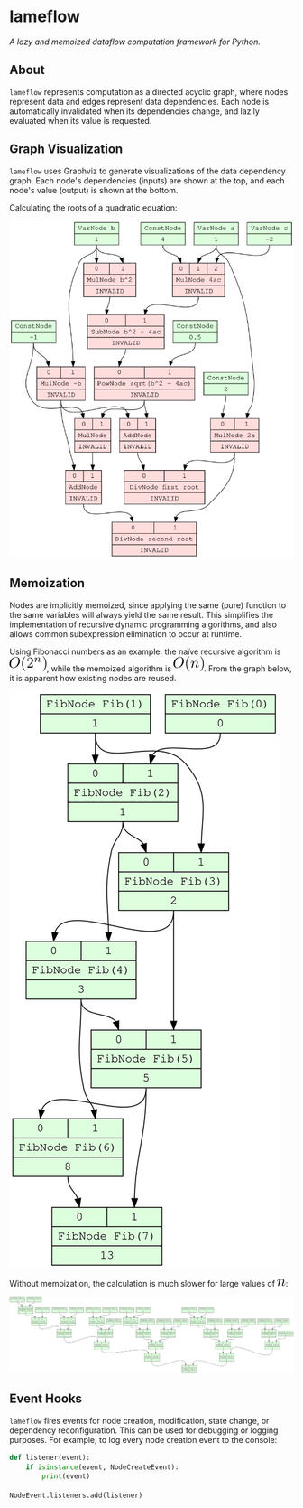 # lameflow

_A lazy and memoized dataflow computation framework for Python._

## About

`lameflow` represents computation as a directed acyclic graph, where nodes represent data and edges represent data dependencies. Each node is automatically invalidated when its dependencies change, and lazily evaluated when its value is requested.

## Graph Visualization

`lameflow` uses Graphviz to generate visualizations of the data dependency graph. Each node's dependencies (inputs) are shown at the top, and each node's value (output) is shown at the bottom.

Calculating the roots of a quadratic equation:

![Quadratic equation root calculation](demo/quadratic-equation.png)

## Memoization

Nodes are implicitly memoized, since applying the same (pure) function to the same variables will always yield the same result. This simplifies the implementation of recursive dynamic programming algorithms, and also allows common subexpression elimination to occur at runtime.

Using Fibonacci numbers as an example: the naïve recursive algorithm is ![O(2^n)](latex/big-o-2-n.svg), while the memoized algorithm is ![O(n)](latex/big-o-n.svg). From the graph below, it is apparent how existing nodes are reused.

![Fibonacci memoized](demo/fibonacci.svg)

Without memoization, the calculation is much slower for large values of ![n](latex/n.svg):

![Fibonacci without memoization](demo/fibonacci-no-memo.svg)

## Event Hooks

`lameflow` fires events for node creation, modification, state change, or dependency reconfiguration. This can be used for debugging or logging purposes. For example, to log every node creation event to the console:

```python
def listener(event):
    if isinstance(event, NodeCreateEvent):
        print(event)

NodeEvent.listeners.add(listener)
```
